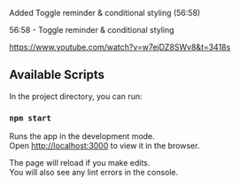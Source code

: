 Added Toggle reminder & conditional styling (56:58​)

56:58​ - Toggle reminder & conditional styling

https://www.youtube.com/watch?v=w7ejDZ8SWv8&t=3418s


## Available Scripts

In the project directory, you can run:

### `npm start`

Runs the app in the development mode.\
Open [http://localhost:3000](http://localhost:3000) to view it in the browser.

The page will reload if you make edits.\
You will also see any lint errors in the console.